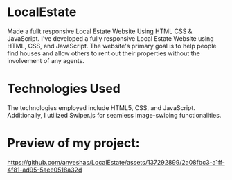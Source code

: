 # LocalEstate

Made a fullt responsive Local Estate Website Using HTML CSS & JavaScript.
I've developed a fully responsive Local Estate Website using HTML, CSS, and JavaScript. The website's primary goal is to help people find houses and allow others to rent out their properties without the involvement of any agents. 

# Technologies Used
The technologies employed include HTML5, CSS, and JavaScript. Additionally, I utilized Swiper.js for seamless image-swiping functionalities.

 # Preview of my project:
 
https://github.com/anveshas/LocalEstate/assets/137292899/2a08fbc3-a1ff-4f81-ad95-5aee0518a32d


